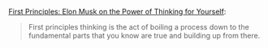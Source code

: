 
[First Principles: Elon Musk on the Power of Thinking for Yourself](https://jamesclear.com/first-principles):

> First principles thinking is the act of boiling a process down to the fundamental parts that you know are true and building up from there.
